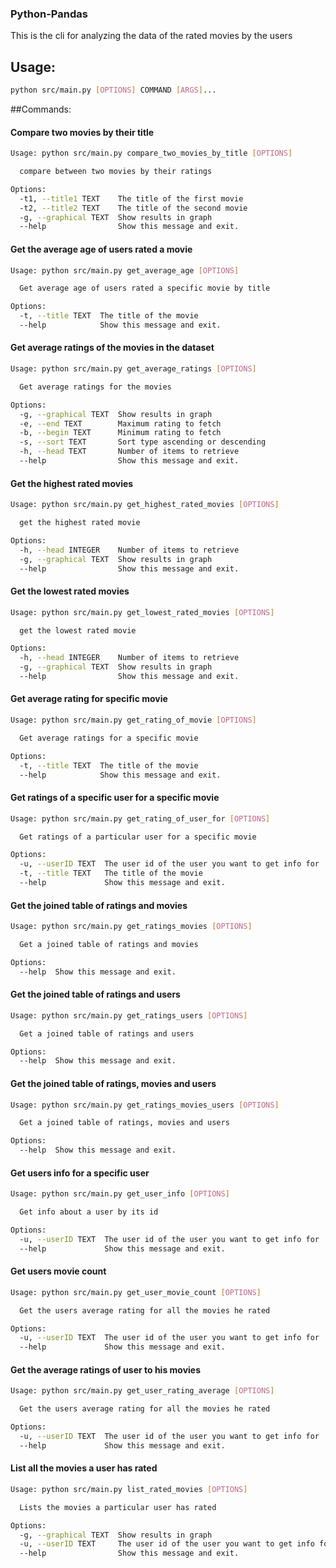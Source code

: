 ### Python-Pandas 

This is the cli for analyzing the data of the rated movies by the users

## Usage: 
```bash
python src/main.py [OPTIONS] COMMAND [ARGS]...
```
##Commands:
#### Compare two movies by their title
```bash
Usage: python src/main.py compare_two_movies_by_title [OPTIONS]

  compare between two movies by their ratings

Options:
  -t1, --title1 TEXT    The title of the first movie
  -t2, --title2 TEXT    The title of the second movie
  -g, --graphical TEXT  Show results in graph
  --help                Show this message and exit.
```

#### Get the average age of users rated a movie

```bash
Usage: python src/main.py get_average_age [OPTIONS]

  Get average age of users rated a specific movie by title

Options:
  -t, --title TEXT  The title of the movie
  --help            Show this message and exit.
```

#### Get average ratings of the movies in the dataset

```bash
Usage: python src/main.py get_average_ratings [OPTIONS]

  Get average ratings for the movies

Options:
  -g, --graphical TEXT  Show results in graph
  -e, --end TEXT        Maximum rating to fetch
  -b, --begin TEXT      Minimum rating to fetch
  -s, --sort TEXT       Sort type ascending or descending
  -h, --head TEXT       Number of items to retrieve
  --help                Show this message and exit.
```

#### Get the highest rated movies

```bash
Usage: python src/main.py get_highest_rated_movies [OPTIONS]

  get the highest rated movie

Options:
  -h, --head INTEGER    Number of items to retrieve
  -g, --graphical TEXT  Show results in graph
  --help                Show this message and exit.
```

#### Get the lowest rated movies
```bash
Usage: python src/main.py get_lowest_rated_movies [OPTIONS]

  get the lowest rated movie

Options:
  -h, --head INTEGER    Number of items to retrieve
  -g, --graphical TEXT  Show results in graph
  --help                Show this message and exit.
```
#### Get average rating for specific movie
```bash
Usage: python src/main.py get_rating_of_movie [OPTIONS]

  Get average ratings for a specific movie

Options:
  -t, --title TEXT  The title of the movie
  --help            Show this message and exit.
```

#### Get ratings of a specific user for a specific movie
```bash
Usage: python src/main.py get_rating_of_user_for [OPTIONS]

  Get ratings of a particular user for a specific movie

Options:
  -u, --userID TEXT  The user id of the user you want to get info for
  -t, --title TEXT   The title of the movie
  --help             Show this message and exit.
```

#### Get the joined table of ratings and movies
```bash
Usage: python src/main.py get_ratings_movies [OPTIONS]

  Get a joined table of ratings and movies

Options:
  --help  Show this message and exit.
```

#### Get the joined table of ratings and users
```bash
Usage: python src/main.py get_ratings_users [OPTIONS]

  Get a joined table of ratings and users

Options:
  --help  Show this message and exit.
```

#### Get the joined table of ratings, movies and users
```bash
Usage: python src/main.py get_ratings_movies_users [OPTIONS]

  Get a joined table of ratings, movies and users

Options:
  --help  Show this message and exit.
```

#### Get users info for a specific user
```bash
Usage: python src/main.py get_user_info [OPTIONS]

  Get info about a user by its id

Options:
  -u, --userID TEXT  The user id of the user you want to get info for
  --help             Show this message and exit.
```

#### Get users movie count
```bash
Usage: python src/main.py get_user_movie_count [OPTIONS]

  Get the users average rating for all the movies he rated

Options:
  -u, --userID TEXT  The user id of the user you want to get info for
  --help             Show this message and exit.
```

#### Get the average ratings of user to his movies
```bash
Usage: python src/main.py get_user_rating_average [OPTIONS]

  Get the users average rating for all the movies he rated

Options:
  -u, --userID TEXT  The user id of the user you want to get info for
  --help             Show this message and exit.
```

#### List all the movies a user has rated
```bash
Usage: python src/main.py list_rated_movies [OPTIONS]

  Lists the movies a particular user has rated

Options:
  -g, --graphical TEXT  Show results in graph
  -u, --userID TEXT     The user id of the user you want to get info for
  --help                Show this message and exit.
```
